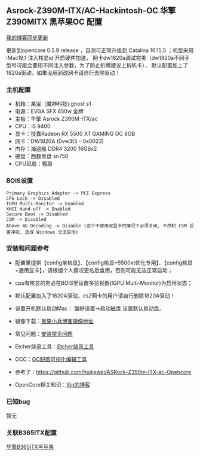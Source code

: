 ## Asrock-Z390M-ITX/AC-Hackintosh-OC 华擎Z390MITX 黑苹果OC 配置

[我的博客同步更新](https://www.chenweikang.top/?p=986 "左手代码右手诗")

更新到opencore 0.5.9 release ，自测可正常升级到 Catalina 10.15.5 ；机型采用 iMac19,1 注入核显id 开启硬件加速，
网卡dw1820a调试完美（dw1820a不同子型号可能会要用不同注入参数，为了防止折腾建议上拆机卡），
默认配置加上了1820a驱动，如果没用到改网卡请自行去除驱动！

### 主机配置
- 机箱：某宝（魔神科技) ghost s1
- 电源：EVGA SFX 650w 金牌
- 主板：华擎 Asrock Z390M-ITX/ac
- CPU：i5 9400
- 显卡：技嘉Radeon RX 5500 XT GAMING OC 8GB
- 网卡：DW1820A (0vw3t3 – 0x0023)
- 内存：海盗船 DDR4 3200 16GBx2
- 硬盘：西数黑盘 sn750
- CPU风扇：猫扇


### BOIS设置
```
Primary Graphics Adapter -> PCI Express
CFG Lock -> Disabled
IGPU Multi-Monitor -> Enabled
XHCI Hand-off -> Enabled
Secure Boot -> Disabled
CSM -> Disabled
Above 4G Decoding -> Disable (这个不使用双显卡的情况下必须关闭, 不然和 CSM 设置冲突, 造成 Windows 无法启动)
```

### 安装和问题参考

- 配置里提供【config单核显】、【config核显+5500xt优化专用】、【config核显+通用显卡】，请根据个人情况更名后食用，否则可能无法正常启动；

- cpu有核显的务必在BOIS里设置多监视器(IGPU Multi-Monitor)为启用状态；

- 默认配置加入了1820A驱动，cs2网卡的用户请自行删除1820A驱动！

- 设置开机默认启动Mac： 偏好设置->启动磁盘 设置默认启动盘。
 
- 镜像下载：[黑果小兵博客镜像地址](https://mirrors.dtops.cc/iso/MacOS/daliansky_macos/ "黑果小兵镜像")

- 常见问题：[安装常见问题](https://blog.daliansky.net/Common-problems-and-solutions-in-macOS-Catalina-10.15-installation.html "安装常见问题")

- Etcher烧录工具：[Etcher烧录工具](https://www.balena.io/etcher/ "Etcher烧录工具")

- OCC：[OC配置可视化编辑工具](https://mackie100projects.altervista.org/download-opencore-configurator/ "OCC")

- 参考了：https://github.com/huijiewei/ASRock-Z390m-ITX-ac-Opencore

- OpenCore相关知识：[Xjn的博客](https://blog.xjn819.com/?p=543 "Xjn的博客")

### 已知bug

暂无

### 关联B365ITX配置
[华擎B365ITX黑苹果](https://www.chenweikang.top/?p=846 "华擎B365ITX黑苹果")

